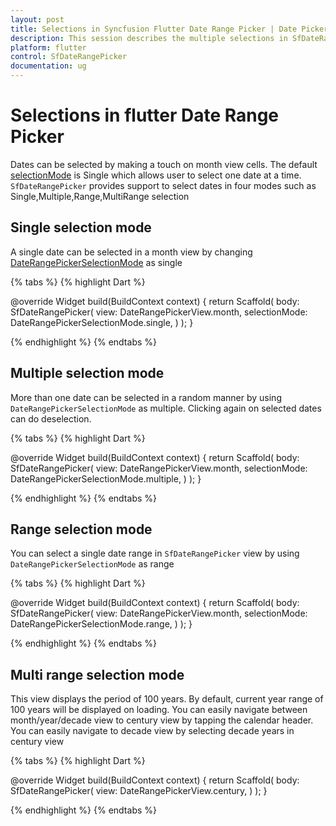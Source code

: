 ```yaml
---
layout: post
title: Selections in Syncfusion Flutter Date Range Picker | Date Picker | Date Selection | Syncfusion
description: This session describes the multiple selections in SfDateRangePicker widget in Flutter
platform: flutter
control: SfDateRangePicker
documentation: ug
---
```


# Selections in flutter Date Range Picker
Dates can be selected by making a touch on month view cells. The default [selectionMode](https://pub.dev/documentation/syncfusion_flutter_datepicker/latest/datepicker/SfDateRangePicker/selectionMode.html) is Single which allows user to select one date at a time. `SfDateRangePicker` provides support to select dates in four modes such as Single,Multiple,Range,MultiRange selection

## Single selection mode
 A single date can be selected in a month view by changing [DateRangePickerSelectionMode](https://pub.dev/documentation/syncfusion_flutter_datepicker/latest/datepicker/DateRangePickerSelectionMode-class.html) as single

{% tabs %}
{% highlight Dart %}

@override
Widget build(BuildContext context) {
    return Scaffold(
       body: SfDateRangePicker(
       view: DateRangePickerView.month,
       selectionMode: DateRangePickerSelectionMode.single,
       )
   );
}

{% endhighlight %}
{% endtabs %}

## Multiple selection mode
More than one date can be selected in a random manner by using `DateRangePickerSelectionMode` as multiple. Clicking again on selected dates can do deselection.

{% tabs %}
{% highlight Dart %}

@override
Widget build(BuildContext context) {
    return Scaffold(
       body: SfDateRangePicker(
       view: DateRangePickerView.month,
       selectionMode: DateRangePickerSelectionMode.multiple,
       )
   );
}


{% endhighlight %}
{% endtabs %}

## Range selection mode
You can select a single date range in `SfDateRangePicker`  view by using `DateRangePickerSelectionMode` as range

{% tabs %}
{% highlight Dart %}

@override
Widget build(BuildContext context) {
    return Scaffold(
               body: SfDateRangePicker(
               view: DateRangePickerView.month,
               selectionMode: DateRangePickerSelectionMode.range,
              )
      );
}

{% endhighlight %}
{% endtabs %}

## Multi range selection mode
This view displays the period of 100 years. By default, current year range of 100 years will be displayed on loading. You can easily navigate between month/year/decade view to century view by tapping the calendar header. You can easily navigate to decade view by selecting decade years in century view

{% tabs %}
{% highlight Dart %}

@override
Widget build(BuildContext context) {
    return Scaffold(
               body: SfDateRangePicker(
               view: DateRangePickerView.century,
               )
      );
}

{% endhighlight %}
{% endtabs %}
